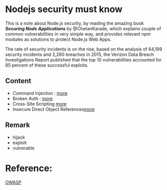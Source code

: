# Nodejs security must know
This is a note about Node.js security, by reading the amazing book __*Securing Node Applications*__ by @ChetanKarade, which explains couple of common vulnerabilities in very simple way, and provides relevant npm modules as solutions to protect Node.js Web Apps.

The rate of security incidents is on the rise, based on the analysis of 64,199 security incidents and 2,260 breaches in 2015, the Verizon Data Breach Investigations Report published that the top 10 vulnerabilities accounted for 85 percent of these successful exploits. 

## Content
 - Command Injection : [more](https://github.com/wahengchang/nodejs-security-must-know/command_injection)
 - Broken Auth : [more](https://github.com/wahengchang/nodejs-security-must-know/broken_authentication)
 - Cross-Site Scripting [more](https://github.com/wahengchang/nodejs-security-must-know/cross_site_scripting)
 - Insecure Direct Object References[more](https://github.com/wahengchang/nodejs-security-must-know/direct_object_reference)

## Remark
 - hijack
 - exploit
 - vulnerable

# Reference:
[OWASP](https://www.owasp.org/index.php/Main_Page)